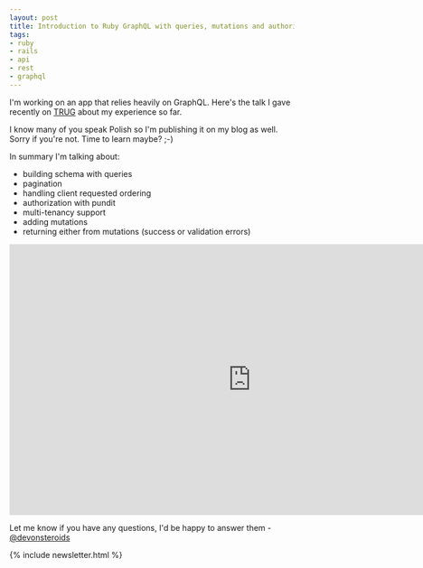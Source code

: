 ```yaml
---
layout: post
title: Introduction to Ruby GraphQL with queries, mutations and authorization (in Polish)
tags:
- ruby
- rails
- api
- rest
- graphql
---
```

I'm working on an app that relies heavily on GraphQL. Here's the talk I gave recently on [TRUG](http://trug.pl) about my experience so far.

I know many of you speak Polish so I'm publishing it on my blog as well. Sorry if you're not. Time to learn maybe? ;-)

In summary I'm talking about:

* building schema with queries
* pagination
* handling client requested ordering
* authorization with pundit
* multi-tenancy support
* adding mutations
* returning either from mutations (success or validation errors)

<iframe width="853" height="480" src="https://www.youtube.com/embed/nwX4B2cmFo4" frameborder="0" allowfullscreen></iframe>

Let me know if you have any questions, I'd be happy to answer them - [@devonsteroids](https://twitter.com/devonsteroids)

{% include newsletter.html %}